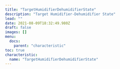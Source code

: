 ```yaml
---
title: "TargetHumidifierDehumidifierState"
description: "Target Humidifier-Dehumidifier State"
lead: ""
date: 2021-08-09T18:32:49.980Z
draft: false
images: []
menu:
  docs:
    parent: "characteristic"
toc: true
characteristic:
  name: "TargetHumidifierDehumidifierState"
---
```

